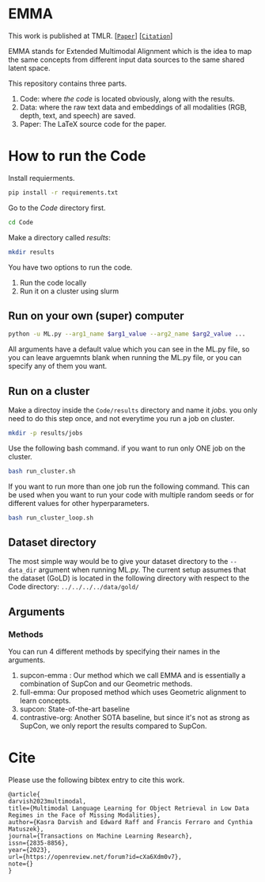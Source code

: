 # EMMA
This work is published at TMLR. [[```Paper```](https://openreview.net/forum?id=cXa6Xdm0v7)] [[```Citation```](#cite)]

EMMA stands for Extended Multimodal Alignment which is the idea to map the same concepts from different input data sources to the same shared latent space.

This repository contains three parts.
1. Code: where *the code* is located obviously, along with the results.
2. Data: where the raw text data and embeddings of all modalities (RGB, depth, text, and speech) are saved.
3. Paper: The LaTeX source code for the paper.


# How to run the Code
Install requierments.
```bash
pip install -r requirements.txt
```
Go to the *Code* directory first.
```bash
cd Code
```
Make a directory called *results*:
```bash
mkdir results
```
You have two options to run the code.
1. Run the code locally
2. Run it on a cluster using slurm

## Run on your own (super) computer
```bash
python -u ML.py --arg1_name $arg1_value --arg2_name $arg2_value ...
```
All arguments have a default value which you can see in the ML.py file, so you can leave arguemnts blank when running the ML.py file, or you can specify any of them you want.

## Run on a cluster
Make a directoy inside the ```Code/results``` directory and name it *jobs*. you only need to do this step once, and not everytime you run a job on cluster.
```bash
mkdir -p results/jobs
```
Use the following bash command. if you want to run only ONE job on the cluster.
```bash
bash run_cluster.sh
```
If you want to run more than one job run the following command. This can be used when you want to run your code with multiple random seeds or for different values for other hyperparameters.
```bash
bash run_cluster_loop.sh
```


## Dataset directory
The most simple way would be to give your dataset directory to the ```--data_dir``` argument when running ML.py.
The current setup assumes that the dataset (GoLD) is located in the following directory with respect to the Code directory:
```../../../../data/gold/```

## Arguments
### Methods
You can run 4 different methods by specifying their names in the arguments.
1. supcon-emma : Our method which we call EMMA and is essentially a combination of SupCon and our Geometric methods.
2. full-emma: Our proposed method which uses Geometric alignment to learn concepts.
3. supcon: State-of-the-art baseline
4. contrastive-org: Another SOTA baseline, but since it's not as strong as SupCon, we only report the results compared to SupCon.


# Cite
Please use the following bibtex entry to cite this work.

```
@article{
darvish2023multimodal,
title={Multimodal Language Learning for Object Retrieval in Low Data Regimes in the Face of Missing Modalities},
author={Kasra Darvish and Edward Raff and Francis Ferraro and Cynthia Matuszek},
journal={Transactions on Machine Learning Research},
issn={2835-8856},
year={2023},
url={https://openreview.net/forum?id=cXa6Xdm0v7},
note={}
}
```
